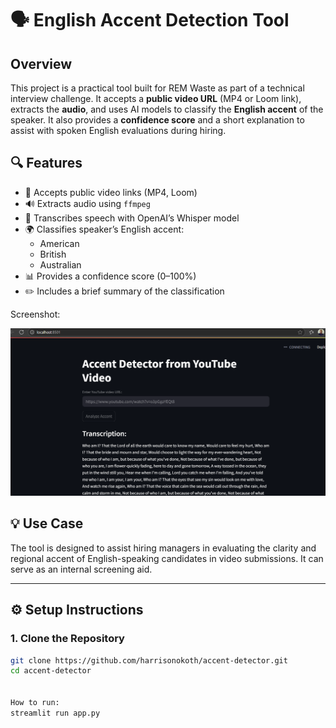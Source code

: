 # 🗣️ English Accent Detection Tool

## Overview

This project is a practical tool built for REM Waste as part of a technical interview challenge. It accepts a **public video URL** (MP4 or Loom link), extracts the **audio**, and uses AI models to classify the **English accent** of the speaker. It also provides a **confidence score** and a short explanation to assist with spoken English evaluations during hiring.

## 🔍 Features

- 🎥 Accepts public video links (MP4, Loom)
- 🔊 Extracts audio using `ffmpeg`
- 🧠 Transcribes speech with OpenAI’s Whisper model
- 🌍 Classifies speaker’s English accent:
  - American
  - British
  - Australian
- 📊 Provides a confidence score (0–100%)
- ✏️ Includes a brief summary of the classification

Screenshot:

![alt text](image.png)

## 💡 Use Case

The tool is designed to assist hiring managers in evaluating the clarity and regional accent of English-speaking candidates in video submissions. It can serve as an internal screening aid.

---

## ⚙️ Setup Instructions

### 1. Clone the Repository

```bash
git clone https://github.com/harrisonokoth/accent-detector.git
cd accent-detector


How to run:
streamlit run app.py
